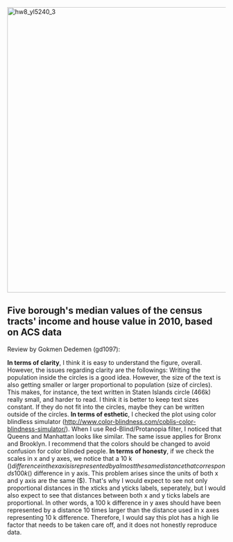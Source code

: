<img width="658" alt="hw8_yl5240_3" src="https://user-images.githubusercontent.com/31747292/32961353-3850322c-cb96-11e7-895d-8aeffd8a8a85.png">

## Five borough's median values of the census tracts' income and house value in 2010, based on ACS data


Review by Gokmen Dedemen (gd1097): 

**In terms of clarity**, I think it is easy to understand the figure, overall. However, the issues regarding clarity are the followings: Writing the population inside the circles is a good idea. However, the size of the text is also getting smaller or larger proportional to population (size of circles). This makes, for instance, the text written in Staten Islands circle (466k) really small, and harder to read. I think it is better to keep text sizes constant. If they do not fit into the circles, maybe they can be written outside of the circles. **In terms of esthetic**, I checked the plot using color blindless simulator (http://www.color-blindness.com/coblis-color-blindness-simulator/). When I use Red-Blind/Protanopia filter, I noticed that Queens and Manhattan looks like similar. The same issue applies for Bronx and Brooklyn. I recommend that the colors should be changed to avoid confusion for color blinded people. **In terms of honesty**, if we check the scales in x and y axes, we notice that a 10 k ($) difference in the x axis is represented by almost the same distance that corresponds 100 k ($) difference in y axis. This problem arises since the units of both x and y axis are the same ($). That's why I would expect to see not only proportional distances in the xticks and yticks labels, seperately, but I would also expect to see that distances between both x and y ticks labels are proportional. In other words, a 100 k difference in y axes should have been represented by a distance 10 times larger than the distance used in x axes representing 10 k difference. Therefore, I would say this plot has a high lie factor that needs to be taken care off, and it does not honestly reproduce data. 
